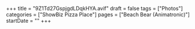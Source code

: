 +++
title = "9Z1Td27GspjgdLDqkHYA.avif"
draft = false
tags = ["Photos"]
categories = ["ShowBiz Pizza Place"]
pages = ["Beach Bear (Animatronic)"]
startDate = ""
+++
